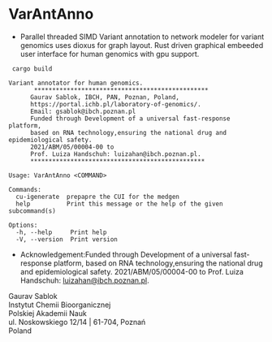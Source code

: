 # VarAntAnno

 - Parallel threaded SIMD Variant annotation to network modeler for variant genomics uses dioxus for graph layout. Rust driven graphical embeeded user interface for human genomics with gpu support.

```
 cargo build 
```

```
Variant annotator for human genomics.
       ************************************************
      Gaurav Sablok, IBCH, PAN, Poznan, Poland,
      https://portal.ichb.pl/laboratory-of-genomics/.
      Email: gsablok@ibch.poznan.pl
      Funded through Development of a universal fast-response platform,
      based on RNA technology,ensuring the national drug and epidemiological safety.
      2021/ABM/05/00004-00 to
      Prof. Luiza Handschuh: luizahan@ibch.poznan.pl.
      ************************************************

Usage: VarAntAnno <COMMAND>

Commands:
  cu-igenerate  prepapre the CUI for the medgen
  help          Print this message or the help of the given subcommand(s)

Options:
  -h, --help     Print help
  -V, --version  Print version
```


 - Acknowledgement:Funded through Development of a universal fast-response platform, based on RNA technology,ensuring the national drug and epidemiological safety. 2021/ABM/05/00004-00 to Prof. Luiza Handschuh: luizahan@ibch.poznan.pl.



 Gaurav Sablok \
 Instytut Chemii Bioorganicznej \
 Polskiej Akademii Nauk \
 ul. Noskowskiego 12/14 | 61-704, Poznań \
 Poland
